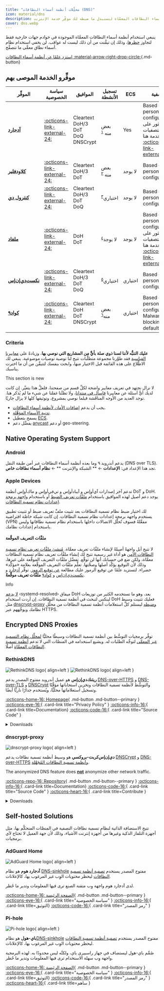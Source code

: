 ```yaml
---
title: "محلِّلات أنظمة أسماء النطاقات (DNS)"
icon: material/dns
description: هنا بعض موفِّري خدمة أنظمة أسماء النطاقات المعمَّاة لتستبدل ما ضبطه لك موفِّر خدمة الإنترنت.
cover: dns.webp
---
```


ينبغي استخدام أنظمة أسماء النطاقات المعمَّاة الموجودة في خوادم جهات خارجية فقط لتجاوز [حظرها](https://en.wikipedia.org/wiki/DNS_blocking)، وذلك إن تيقَّنت من أن ذلك ليست له عواقب. لن يخفي استخدام نظام أسماء نطاق معمًّى ما تتصفَّح.

[استزد علمًا عن أنظمة أسماء النطاقات :material-arrow-right-drop-circle:](advanced/dns-overview.md ""){.md-button}

## موفِّرو الخدمة الموصى بهم

| الموفِّر                                                                       | سياسة الخصوصية                                                                                        | الموافيق                                                                     | تسجيل الأنشطة                                                              | ECS     | التصفية                                                                                                                                               |
| ------------------------------------------------------------------------------ | ----------------------------------------------------------------------------------------------------- | ---------------------------------------------------------------------------- | -------------------------------------------------------------------------- | ------- | ----------------------------------------------------------------------------------------------------------------------------------------------------- |
| [**آدجارد**](https://adguard.com/en/adguard-dns/overview.html)                 | [:octicons-link-external-24:](https://adguard.com/en/privacy/dns.html)                                | Cleartext <br> DoH/3 <br> DoT <br> DoQ <br> DNSCrypt | بعض منه <sup id="fnref:1"><a href="#fn:1" class="footnote-ref">١</a></sup> | Yes     | Based on personal configuration. لك العثور على قائمة التصفيات المستخدمة هنا. [:octicons-link-external-24:](https://github.com/AdguardTeam/AdGuardDNS) |
| [**كلاودفلير**](https://developers.cloudflare.com/1.1.1.1/setting-up-1.1.1.1/) | [:octicons-link-external-24:](https://developers.cloudflare.com/1.1.1.1/privacy/public-dns-resolver/) | Cleartext <br> DoH/3 <br> DoT                                    | بعض منه <sup id="fnref:2"><a href="#fn:2" class="footnote-ref">٢</a></sup> | لا يوجد | Based on personal configuration.                                                                                                                      |
| [**كنترول دي**](https://controld.com/free-dns)                                 | [:octicons-link-external-24:](https://controld.com/privacy)                                           | Cleartext <br> DoH/3 <br> DoT <br> DoQ                     | اختياري<sup id="fnref:3"><a href="#fn:3" class="footnote-ref">٣</a></sup>  | لا يوجد | Based on personal configuration.                                                                                                                      |
| [**ملفاد**](https://mullvad.net/en/help/dns-over-https-and-dns-over-tls)       | [:octicons-link-external-24:](https://mullvad.net/en/help/no-logging-data-policy/)                    | DoH <br> DoT                                                           | لا يوجد<sup id="fnref:4"><a href="#fn:4" class="footnote-ref">٤</a></sup>  | لا يوجد | Based on personal configuration. لك العثور على قائمة التصفيات المستخدمة هنا. [:octicons-link-external-24:](https://github.com/mullvad/dns-adblock)    |
| [**نكست‌دي‌إن‌إس**](https://www.nextdns.io)                                    | [:octicons-link-external-24:](https://www.nextdns.io/privacy)                                         | Cleartext <br> DoH/3 <br> DoT <br> DoQ                     | اختياري<sup id="fnref:5"><a href="#fn:5" class="footnote-ref">٥</a></sup>  | اختياري | Based on personal configuration.                                                                                                                      |
| [**كواد٩**](https://quad9.net)                                                 | [:octicons-link-external-24:](https://quad9.net/privacy/policy/)                                      | Cleartext <br> DoH <br> DoT <br> DNSCrypt                  | بعض منه<sup id="fnref:6"><a href="#fn:6" class="footnote-ref">٦</a></sup>  | اختياري | Based on personal configuration, Malware blocking by default.                                                                                         |

### Criteria

**عليك التنبُّه لأننا لسنا ذوي صلة بأيٍّ من المشاريع التي نوصي بها**، وزيادةً على [معاييرنا القياسية](about/criteria.md) فقد طوَّرنا مجموعة متطلَّبات تتيح لنا توصية توصيات موضوعية. ينبغي لك الاطِّلاع على هذه القائمة قبل الاختيار منها، وابحث بنفسك لتتيقَّن من أن ما اخترت يناسبك.

<div class="admonition example" markdown>
<p class="admonition-title">This section is new</p>

لا نزال نجتهد في تعريف معايير واضحة لكلِّ قسم من صفحتنا، فلعلَّ هذا يتغيَّر. إن كانت لديك أيُّ أسئلة عن معاييرنا [فاسأل في منتدانا](https://discuss.privacyguides.net/latest)، ولا تظنَّنا غفلنا عن شيء ما لم يُذكر هنا. توجد العديد من الأوجه المناقَشة قبلما نوصي بمشروع، وتوثيقها كلها لا يزال جاريًا.

</div>

- يجب أن يدعم [إضافات الأمان لأنظمة أسماء النطاقات](advanced/dns-overview.md#what-is-dnssec).
- [تدنية الأسماء المؤهَّلة](advanced/dns-overview.md#what-is-qname-minimization).
- يسمح بتعطيل [ECS](advanced/dns-overview.md#what-is-edns-client-subnet-ecs).
- يفضِّل دعم [anycast](https://en.wikipedia.org/wiki/Anycast#Addressing_methods) أو دعم geo-steering.

## Native Operating System Support

### Android

يدعم أندرويد ٩ وما بعده أنظمة أسماء النطاقات عبر أمن طبقة النقل (DNS over TLS). تجد هذا الإعداد في: **الإعدادات** ← ** الشبكة والإنترنت ** ← **نظام أسماء نطاقات خاص**.

### Apple Devices

تدعم آخر إصدارات آي‌أو‌إس و آيباد‌أو‌إس و تي‌في‌أو‌إس و ماك‌أو‌إس أنظمة DoT و DoH. يوجد دعم أصيل لهذه الموافيق باستخدام [ملفَّات تعريف الضبط](https://support.apple.com/guide/security/configuration-profile-enforcement-secf6fb9f053/web) أو باستخدام [واجهة برمجة إعدادات نظام تسمية النطاقات](https://developer.apple.com/documentation/networkextension/dns_settings).

لك اختيار ضبط نظام تسمية النطاقات بعد تثبيت ملفِّ تعريف ضبط أو تثبيت تطبيق يستخدم واجهة برمجة إعدادات نظام تسمية النطاقات. إن كانت شبكة خاصَّة افتراضية (VPN) مفعَّلةً فسوف تُحلَّل الاتصالات داخلها باستخدام نظام تسمية نطاقاتها وليس باستخدام إعدادات نظامك.

#### ملفَّات التعريف الموقَّعة

لا تتيح أبل واجهةً أصيلةً لإنشاء ملفَّات تعريف معمَّاة. [مُنشئ ملفَّات تعريف نظام تسمية النطاقات الآمن](https://dns.notjakob.com/tool.html) هو أداة غير رسمية تتيح لك إنشاء ملفَّات تعريف نظام تسمية النطاقات معمَّاة، ولكن ضع في حسبانك أنها لن توقَّع. تفضَّل ملفَّات التعريف الموقَّعة على غيرها، وذلك ﻷن التوقيع يؤكِّد أصلها وصحَّتها. تعلَّم ملفَّات التعريف الموقَّعة بعلامة «مؤكَّد» خضراء. لتستزيد علمًا عن توقيع الرموز عليك مطالعة [عن توقيع الرموز](https://developer.apple.com/library/archive/documentation/Security/Conceptual/CodeSigningGuide/Introduction/Introduction.html). توفِّر [آدجارد](https://adguard.com/en/blog/encrypted-dns-ios-14.html) و [نكست‌دي‌إن‌إس](https://apple.nextdns.io) و [كواد٩](https://www.quad9.net/news/blog/ios-mobile-provisioning-profiles/) **ملفَّات تعريف موقَّعةً**.

<div class="admonition info" markdown>
<p class="admonition-title">Info</p>

[لا يدعم](https://github.com/systemd/systemd/issues/8639) ‹systemd-resolved› ميفاق DoH بعد، وهو ما تستخدمه الكثير من توزيعات لينكس لتبحث في أنظمة تسمية النطاقات. إن أردت استخدام DoH فعليك تثبيت وسيط مثل [dnscrypt-proxy](https://github.com/DNSCrypt/dnscrypt-proxy) [وضبطه](https://wiki.archlinux.org/title/Dnscrypt-proxy) ليستلم كلَّ استعلامات أنظمة تسمية النطاقات من محلِّل نظامك ويوجِّههم عبر HTTPS.

</div>

## Encrypted DNS Proxies

توفِّر برمجيات التوسُّط بين أنظمة تسمية النطاقات وسيطًا محليًّا [لمحلِّل نظام التسمية غير المعمَّى](advanced/dns-overview.md#unencrypted-dns) لتوجِّه الطلبات له. ويشيع استخدامه في المنصَّات التي لا تدعم [أنظمة تسمية النطاقات المعمَّاة](advanced/dns-overview.md#what-is-encrypted-dns) أصلًا.

### RethinkDNS

<div class="admonition recommendation" markdown>

![RethinkDNS logo](assets/img/android/rethinkdns.svg#only-light){ align=left }
![RethinkDNS logo](assets/img/android/rethinkdns-dark.svg#only-dark){ align=left }

**ريثنك‌دي‌إن‌إس** هو عميل أندرويد مفتوح المصدر يدعم [DNS-over-HTTPS](advanced/dns-overview.md#dns-over-https-doh) و [DNS-over-TLS](advanced/dns-overview.md#dns-over-tls-dot) و [DNSCrypt](advanced/dns-overview.md#dnscrypt) والتوسُّط لأنظمة تسمية النطاقات وتخزين استجاباتها مؤقَّتًا وتسجيل استعلاماتها محليًّا، ويُستخدم جدارًا ناريًّا أيضًا.

[:octicons-home-16: Homepage](https://rethinkdns.com){ .md-button .md-button--primary }
[:octicons-eye-16:](https://rethinkdns.com/privacy){ .card-link title="Privacy Policy" }
[:octicons-info-16:](https://docs.rethinkdns.com/){ .card-link title=Documentation}
[:octicons-code-16:](https://github.com/celzero/rethink-app){ .card-link title="Source Code" }

<details class="downloads" markdown>
<summary>Downloads</summary>

- [:simple-googleplay: Google Play](https://play.google.com/store/apps/details?id=com.celzero.bravedns)
- [:simple-github: GitHub](https://github.com/celzero/rethink-app/releases)

</details>

</div>

### dnscrypt-proxy

<div class="admonition recommendation" markdown>

![dnscrypt-proxy logo](assets/img/dns/dnscrypt-proxy.svg){ align=left }

**دي‌إن‌إس‌كربت-بروكسي** هو وسيط أنظمة تسمية نطاقات يدعم [DNSCrypt](advanced/dns-overview.md#dnscrypt) و [DNS-over-HTTPS](advanced/dns-overview.md#dns-over-https-doh) [وأنظمة تسمية النطاقات المُجَهَّلة](https://github.com/DNSCrypt/dnscrypt-proxy/wiki/Anonymized-DNS).

<div class="admonition warning" markdown>
<p class="admonition-title">The anonymized DNS feature does <a href="advanced/dns-overview.md#why-shouldnt-i0-use-encrypted-dns"><strong>not</strong></a> anonymize other network traffic.</p>
</div>

[:octicons-repo-16: Repository](https://github.com/DNSCrypt/dnscrypt-proxy){ .md-button .md-button--primary }
[:octicons-info-16:](https://github.com/DNSCrypt/dnscrypt-proxy/wiki){ .card-link title=Documentation}
[:octicons-code-16:](https://github.com/DNSCrypt/dnscrypt-proxy){ .card-link title="Source Code" }
[:octicons-heart-16:](https://opencollective.com/dnscrypt/contribute){ .card-link title=Contribute }

<details class="downloads" markdown>
<summary>Downloads</summary>

- [:simple-windows11: Windows](https://github.com/DNSCrypt/dnscrypt-proxy/wiki/Installation-Windows)
- [:simple-apple: macOS](https://github.com/DNSCrypt/dnscrypt-proxy/wiki/Installation-macOS)
- [:simple-linux: Linux](https://github.com/DNSCrypt/dnscrypt-proxy/wiki/Installation-linux)

</details>

</div>

## Self-hosted Solutions

تتيح الاستضافة الذاتية لنظام تسمية نطاقات التصفية في المنصَّات المتحكَّم بها، مثل أجهزة التلفاز الذكية وغيرها من أجهزة إنترنت الأشياء، وذلك لأن جهة العميل لا تحتاج لأي برمجيات.

### AdGuard Home

<div class="admonition recommendation" markdown>

![AdGuard Home logo](assets/img/dns/adguard-home.svg){ align=left }

**آدجارد هوم** هو نظام [DNS-sinkhole](https://wikipedia.org/wiki/DNS_sinkhole) مفتوح المصدر يستخدم [تصفية أنظمة تسمية النطاقات](https://www.cloudflare.com/learning/access-management/what-is-dns-filtering/) ليحظر محتويات الوِب غير المرغوب بها، كالإعلانات.

لدى آدجارد هوم واجهة وِب متقنة الصنع ترى فيها المعلومات وتدير ما حُظر.

[:octicons-home-16: الصفحة الرئيسة](https://adguard.com/adguard-home/overview.html){ .md-button .md-button--primary }
[:octicons-eye-16:](https://adguard.com/privacy/home.html){ .card-link title="سياسة الخصوصية" }
[:octicons-info-16:](https://github.com/AdguardTeam/AdGuardHome/wiki){ .card-link title=التوثيق}
[:octicons-code-16:](https://github.com/AdguardTeam/AdGuardHome){ .card-link title="رمز المصدر" }

</details>

</div>

### Pi-hole

<div class="admonition recommendation" markdown>

![Pi-hole logo](assets/img/dns/pi-hole.svg){ align=left }

**باي-هول** هو نظام[DNS-sinkhole](https://wikipedia.org/wiki/DNS_sinkhole) مفتوح المصدر يستخدم [تصفية أنظمة تسمية النطاقات](https://www.cloudflare.com/learning/access-management/what-is-dns-filtering/) ليحظر محتويات الوِب غير المرغوب بها، كالإعلانات.

صُمِّم باي-هول ليستضاف في جهاز راسبيري باي، ولكنَّه ليس محدودًا به. لهذه البرمجية واجهة وِب سهلة الاستخدام ترى فيها المعلومات وتدير ما حُظر.

[:octicons-home-16: الصفحة الرئيسة](https://pi-hole.net/){ .md-button .md-button--primary }
[:octicons-eye-16:](https://pi-hole.net/privacy/){ .card-link title="سياسة الخصوصية" }
[:octicons-info-16:](https://docs.pi-hole.net/){ .card-link title=التوثيق}
[:octicons-code-16:](https://github.com/pi-hole/pi-hole){ .card-link title="رمز المصدر" }
[:octicons-heart-16:](https://pi-hole.net/donate){ .card-link title=ساهم }

</details>

</div>

[^1]: تخزِّن آدجارد قياسات الأداء المجمَّعة من خوادم أنظمة تسمية نطاقاتهم، وتتضمَّن عدد الطلبات المكتملة لكلِّ خادم، وعدد الطلبات المحظورة، وسرعة معالجة الطلبات. وتخزِّن أيضًا قاعدة بيانات بها النطاقات المطلوبة خلال آخر ٢٤ ساعة. «نحتاج هذه المعلومات لنتحرَّى ونحظر المتتبِّعات والمخاطر الجديدة.» «وكذلك نسجِّل عدد المرات التي تُحظر فيها المتتبِّعات. نحتاج هذه المعلومات لنزيل القواعد القديمة من تصفياتنا.» [https://adguard.com/en/privacy/dns.html](https://adguard.com/en/privacy/dns.html)
[^2]: تجمِّع وتخزِّن كلاودفلير عددًا قليلًا من استعلامات أنظمة تسمية النطاقات المرسلة للمحلِّل ١٫١٫١٫١. لا تسجِّل خدمة المحلِّل ١٫١٫١٫١ بيانات شخصيةً، وغالب ما تسِّجل من بيانات لا تعرِّف الأشخاص تخزَّن مدَّة ٢٥ ساعةً لا أكثر. [https://developers.cloudflare.com/1.1.1.1/privacy/public-dns-resolver/](https://developers.cloudflare.com/1.1.1.1/privacy/public-dns-resolver/)
[^3]: تسجِّل كنترول دي البيانات من المحلِّلات المدفوعة التي لها ملفَّات تعريف مخصَّصة فقط. المحلِّلات المجَّانية لا تسجِّل بيانات. [https://controld.com/privacy](https://controld.com/privacy)
[^4]: خدمة أنظمة تسمية النطاقات من ملفاد متاحة للمشتركين في خدمة الشبكة الخاصة الافتراضية ولغير المشتركين كذلك. تزعم سياسة خصوصيتهم صريحًا أنهم لا يسجِّلون طلبات أنظمة تسمية النطاقات أبدًا. [https://mullvad.net/en/help/no-logging-data-policy/](https://mullvad.net/en/help/no-logging-data-policy/)
[^5]: NextDNS can provide insights and logging features on an opt-out basis. لك اختيار مدَّة الاحتفاظ ومواضع تخزين التسجيل لأيِّ سجِّلات أردت. إن لم يُطلب تسجيل بيانات فلن تسجَّل. [https://nextdns.io/privacy](https://nextdns.io/privacy)
[^6]: تجمع كواد٩ بعض البيانات لمراقبة المخاطر والاستجابات. ويمكن لتلك البيانات أن تُخلط وتُشارك، وغرض ذلك قد يكون لأبحاث الأمن. لا تجمع كواد٩ ولا تسجِّل عناوين IP أو أيَّ بيانات تصنِّفها معرِّفةً شخصيًّا. [https://www.quad9.net/privacy/policy/](https://www.quad9.net/privacy/policy/)
